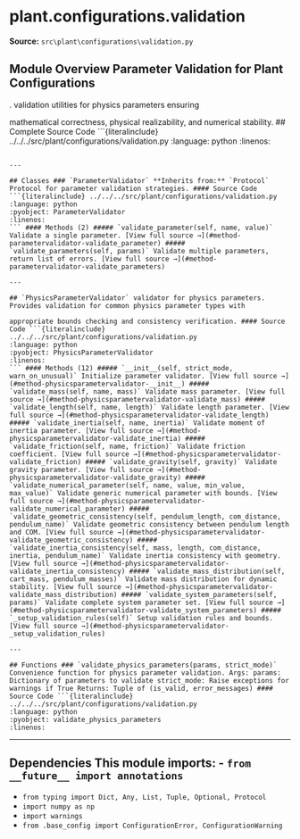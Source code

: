 # plant.configurations.validation

**Source:** `src\plant\configurations\validation.py`

## Module Overview Parameter Validation for Plant Configurations

. validation utilities for physics parameters ensuring


mathematical correctness, physical realizability, and numerical stability. ## Complete Source Code ```{literalinclude} ../../../src/plant/configurations/validation.py
:language: python
:linenos:
```

---

## Classes ### `ParameterValidator` **Inherits from:** `Protocol` Protocol for parameter validation strategies. #### Source Code ```{literalinclude} ../../../src/plant/configurations/validation.py
:language: python
:pyobject: ParameterValidator
:linenos:
``` #### Methods (2) ##### `validate_parameter(self, name, value)` Validate a single parameter. [View full source →](#method-parametervalidator-validate_parameter) ##### `validate_parameters(self, params)` Validate multiple parameters, return list of errors. [View full source →](#method-parametervalidator-validate_parameters)

---

## `PhysicsParameterValidator` validator for physics parameters. Provides validation for common physics parameter types with

appropriate bounds checking and consistency verification. #### Source Code ```{literalinclude} ../../../src/plant/configurations/validation.py
:language: python
:pyobject: PhysicsParameterValidator
:linenos:
``` #### Methods (12) ##### `__init__(self, strict_mode, warn_on_unusual)` Initialize parameter validator. [View full source →](#method-physicsparametervalidator-__init__) ##### `validate_mass(self, name, mass)` Validate mass parameter. [View full source →](#method-physicsparametervalidator-validate_mass) ##### `validate_length(self, name, length)` Validate length parameter. [View full source →](#method-physicsparametervalidator-validate_length) ##### `validate_inertia(self, name, inertia)` Validate moment of inertia parameter. [View full source →](#method-physicsparametervalidator-validate_inertia) ##### `validate_friction(self, name, friction)` Validate friction coefficient. [View full source →](#method-physicsparametervalidator-validate_friction) ##### `validate_gravity(self, gravity)` Validate gravity parameter. [View full source →](#method-physicsparametervalidator-validate_gravity) ##### `validate_numerical_parameter(self, name, value, min_value, max_value)` Validate generic numerical parameter with bounds. [View full source →](#method-physicsparametervalidator-validate_numerical_parameter) ##### `validate_geometric_consistency(self, pendulum_length, com_distance, pendulum_name)` Validate geometric consistency between pendulum length and COM. [View full source →](#method-physicsparametervalidator-validate_geometric_consistency) ##### `validate_inertia_consistency(self, mass, length, com_distance, inertia, pendulum_name)` Validate inertia consistency with geometry. [View full source →](#method-physicsparametervalidator-validate_inertia_consistency) ##### `validate_mass_distribution(self, cart_mass, pendulum_masses)` Validate mass distribution for dynamic stability. [View full source →](#method-physicsparametervalidator-validate_mass_distribution) ##### `validate_system_parameters(self, params)` Validate complete system parameter set. [View full source →](#method-physicsparametervalidator-validate_system_parameters) ##### `_setup_validation_rules(self)` Setup validation rules and bounds. [View full source →](#method-physicsparametervalidator-_setup_validation_rules)

---

## Functions ### `validate_physics_parameters(params, strict_mode)` Convenience function for physics parameter validation. Args: params: Dictionary of parameters to validate strict_mode: Raise exceptions for warnings if True Returns: Tuple of (is_valid, error_messages) #### Source Code ```{literalinclude} ../../../src/plant/configurations/validation.py
:language: python
:pyobject: validate_physics_parameters
:linenos:
```

---

## Dependencies This module imports: - `from __future__ import annotations`

- `from typing import Dict, Any, List, Tuple, Optional, Protocol`
- `import numpy as np`
- `import warnings`
- `from .base_config import ConfigurationError, ConfigurationWarning`
